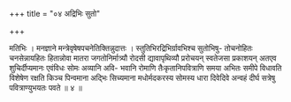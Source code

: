 +++
title = "०४ अद्रिभिः सुतो"

+++

मतिभिः । मनज्ञाने मन्त्रेवृषेषपचनेतिक्तिन्नुदात्तः । स्तुतिभिरद्रिभिर्ग्रावभिश्च सुतोभिषु- तोचनोहितः चनसेन्नायहितः हितान्नोवा मातरा जगतोनिर्मात्र्यौ रोदसी द्यावापृथिव्यौ प्ररोचयन् स्वतेजसा प्रकाशयन् अतएव शुचिर्दीप्यमानः एवंविधः सोमः अव्यानि अवि- भवानि रोमाणि तैःकृतानिपवित्राणि समया अभितः समीपे विधावति विशेषेण रक्षति किञ्च पिन्वमाना अद्भिः सिच्यमाना मधोर्मदकरस्य सोमस्य धारा दिवेदिवे अन्वहं दीर्घ सत्रेषु पवित्राण्युभयतः पवते ॥ ४ ॥